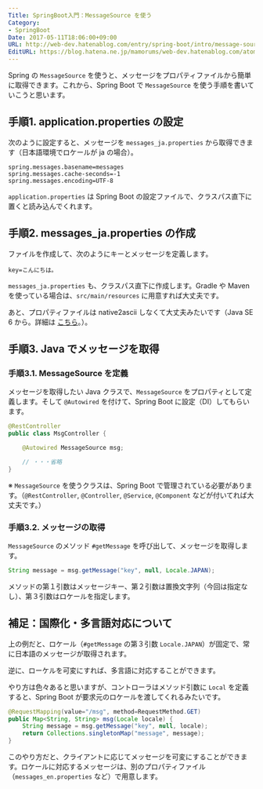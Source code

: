 ```yaml
---
Title: SpringBoot入門：MessageSource を使う
Category:
- SpringBoot
Date: 2017-05-11T18:06:00+09:00
URL: http://web-dev.hatenablog.com/entry/spring-boot/intro/message-source
EditURL: https://blog.hatena.ne.jp/mamorums/web-dev.hatenablog.com/atom/entry/10328749687179613894
---
```


Spring の `MessageSource` を使うと、メッセージをプロパティファイルから簡単に取得できます。これから、Spring Boot で `MessageSource` を使う手順を書いていこうと思います。


## 手順1. application.properties の設定
次のように設定すると、メッセージを `messages_ja.properties` から取得できます（日本語環境でロケールが ja の場合）。

```
spring.messages.basename=messages
spring.messages.cache-seconds=-1
spring.messages.encoding=UTF-8
```

`application.properties` は Spring Boot の設定ファイルで、クラスパス直下に置くと読み込んでくれます。


## 手順2. messages_ja.properties の作成
ファイルを作成して、次のようにキーとメッセージを定義します。

```
key=こんにちは。
```

`messages_ja.properties` も、クラスパス直下に作成します。Gradle や Maven を使っている場合は、`src/main/resources` に用意すれば大丈夫です。

あと、プロパティファイルは native2ascii しなくて大丈夫みたいです（Java SE 6 から。詳細は [こちら](http://d.hatena.ne.jp/shin/20090707/p4)。）。


## 手順3. Java でメッセージを取得
### 手順3.1. MessageSource を定義
メッセージを取得したい Java クラスで、`MessageSource` をプロパティとして定義します。そして `@Autowired` を付けて、Spring Boot に設定（DI）してもらいます。

```java
@RestController
public class MsgController {

    @Autowired MessageSource msg;

    // ・・・省略
}
```

※ `MessageSource` を使うクラスは、Spring Boot で管理されている必要があります。（`@RestController`, `@Controller`, `@Service`, `@Component` などが付いてれば大丈夫です。）


### 手順3.2. メッセージの取得
`MessageSource` のメソッド `#getMessage` を呼び出して、メッセージを取得します。

```java
String message = msg.getMessage("key", null, Locale.JAPAN);
```

メソッドの第１引数はメッセージキー、第２引数は置換文字列（今回は指定なし）、第３引数はロケールを指定します。


## 補足：国際化・多言語対応について
上の例だと、ロケール（`#getMessage` の第３引数 `Locale.JAPAN`）が固定で、常に日本語のメッセージが取得されます。

逆に、ローケルを可変にすれば、多言語に対応することができます。

やり方は色々あると思いますが、コントローラはメソッド引数に `Local` を定義すると、Spring Boot が要求元のロケールを渡してくれるみたいです。

```java
@RequestMapping(value="/msg", method=RequestMethod.GET)
public Map<String, String> msg(Locale locale) {
    String message = msg.getMessage("key", null, locale);
    return Collections.singletonMap("message", message);
}
```

このやり方だと、クライアントに応じてメッセージを可変にすることができます。ロケールに対応するメッセージは、別のプロパティファイル（`messages_en.properties` など）で用意します。
